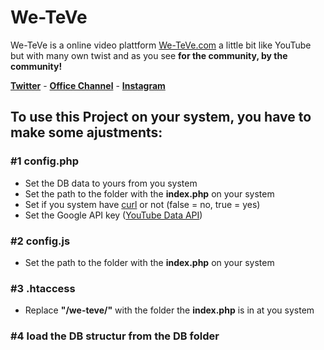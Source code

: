 # We-TeVe

We-TeVe is a online video plattform [We-TeVe.com](https://www.We-TeVe.com/) a little bit like YouTube but with many own twist
and as you see **for the community, by the community!**

**[Twitter](https://twitter.com/We_TeVe)** - **[Office Channel](https://www.we-teve.com/user/We-TeVe)** - **[Instagram](https://www.instagram.com/we_teve/)**

## To use this Project on your system, you have to make some ajustments:

### #1 config.php
- Set the DB data to yours from you system
- Set the path to the folder with the **index.php** on your system
- Set if you system have [curl](https://curl.haxx.se/) or not (false = no, true = yes)
- Set the Google API key ([YouTube Data API](https://developers.google.com/youtube/v3/))

### #2 config.js
- Set the path to the folder with the **index.php** on your system

### #3 .htaccess
- Replace **"/we-teve/"** with the folder the **index.php** is in at you system

### #4 load the DB structur from the DB folder


